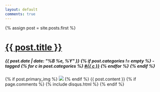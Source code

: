 ```yaml
---
layout: default
comments: true
---
```


{% assign post = site.posts.first %}

<div class="post">

<!-- copied from post_header include -->
<h1>
  <a href="{{ post.url }}">{{ post.title }}</a>
</h1>
<h5 class="date">
  {{ post.date | date: "%B %e, %Y" }}
  {% if post.categories != empty %}
   - tagged
  {% for c in post.categories %}
  <a href="/category/{{ c }}">#{{ c }}</a>
  {% endfor %}
  {% endif %}
</h5>
<!-- end copy -->

  {% if post.primary_img %}
  <img src="{{ post.primary_img }}" class="primary" />
  {% endif %}
  {{ post.content }}
  {% if page.comments %}
  {% include disqus.html %}
  {% endif %}

</div>
